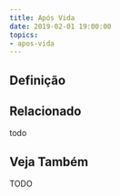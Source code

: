 ```yaml
---
title: Após Vida
date: 2019-02-01 19:00:00
topics:
- apos-vida
---
```


## Definição





## Relacionado
todo

## Veja Também
TODO
